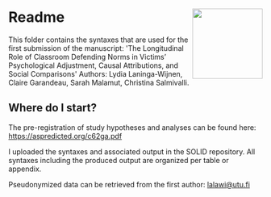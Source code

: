 # Readme <a href='https://osf.io/zcvbs/'><img src='worcs_icon.png' align="right" height="139" /></a>
This folder contains the syntaxes that are used for the first submission of the manuscript:
'The Longitudinal Role of Classroom Defending Norms in Victims’ Psychological Adjustment, Causal Attributions, and Social Comparisons'
Authors: Lydia Laninga-Wijnen, Claire Garandeau, Sarah Malamut, Christina Salmivalli.

## Where do I start?
The pre-registration of study hypotheses and analyses can be found here:
https://aspredicted.org/c62ga.pdf

I uploaded the syntaxes and associated output in the SOLID repository.
All syntaxes including the produced output are organized per table or appendix.

Pseudonymized data can be retrieved from the first author: lalawi@utu.fi
